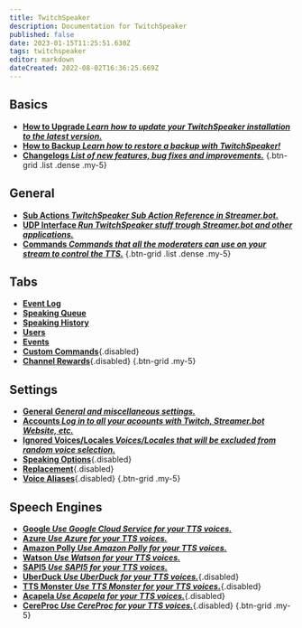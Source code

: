 ```yaml
---
title: TwitchSpeaker
description: Documentation for TwitchSpeaker
published: false
date: 2023-01-15T11:25:51.630Z
tags: twitchspeaker
editor: markdown
dateCreated: 2022-08-02T16:36:25.669Z
---
```


## Basics
- [<i class="mdi mdi-arrow-collapse-up text--twitch"></i>**How to Upgrade *Learn how to update your TwitchSpeaker installation to the latest version.***](/TwitchSpeaker/Update)
- [<i class="mdi mdi-floppy text--twitch"></i>**How to Backup *Learn how to restore a backup with TwitchSpeaker!***](/TwitchSpeaker/Backup)
- [<i class="mdi mdi-update text--twitch"></i>**Changelogs *List of new features, bug fixes and improvements.***](/TwitchSpeaker/Changelogs)
{.btn-grid .list .dense .my-5}

## General
- [<i class="mdi mdi-lightning-bolt-outline text--twitch"></i>**Sub Actions *TwitchSpeaker Sub Action Reference in Streamer.bot.***](/Sub-Actions/TwitchSpeaker)
- [<i class="mdi mdi-application text--twitch"></i>**UDP Interface *Run TwitchSpeaker stuff trough Streamer.bot and other applications.***](/TwitchSpeaker/General/UDP-Interface)
- [<i class="mdi mdi-comment-alert text--twitch"></i>**Commands *Commands that all the moderaters can use on your stream to control the TTS.***](/TwitchSpeaker/General/Commands)
{.btn-grid .list .dense .my-5}

## Tabs
- [<i class="mdi mdi-clock text--twitch"></i>**Event Log**](/TwitchSpeaker/Tabs/Event-Log)
- [<i class="mdi mdi-human-queue text--twitch"></i>**Speaking Queue**](/TwitchSpeaker/Tabs/Speaking-Queue)
- [<i class="mdi mdi-history text--twitch"></i>**Speaking History**](/TwitchSpeaker/Tabs/Speaking-History)
- [<i class="mdi mdi-account text--twitch"></i>**Users**](/TwitchSpeaker/Tabs/Users)
- [<i class="mdi mdi-clock mdi-flip-h text--twitch"></i>**Events**](/TwitchSpeaker/Tabs/Events)
- [<i class="mdi mdi-exclamation-thick text--twitch"></i>**Custom Commands**](/TwitchSpeaker/Tabs/Custom-Commands){.disabled}
- [<i class="mdi mdi-adjust text--twitch"></i>**Channel Rewards**](/TwitchSpeaker/Tabs/Channel-Rewards){.disabled}
{.btn-grid .my-5}

## Settings
- [<i class="mdi mdi-format-align-center text--twitch"></i>**General *General and miscellaneous settings.***](/TwitchSpeaker/Settings/General)
- [<i class="mdi mdi-account-multiple text--twitch"></i>**Accounts *Log in to all your acoounts with Twitch, Streamer.bot Website, etc.***](/TwitchSpeaker/Settings/Accounts)
- [<i class="mdi mdi-close-thick text--twitch"></i>**Ignored Voices/Locales *Voices/Locales that will be excluded from random voice selection.***](/TwitchSpeaker/Settings/Ignored-Voices-Locales)
- [<i class="mdi mdi-format-list-numbered text--twitch"></i>**Speaking Options**](/TwitchSpeaker/Settings/Speaking-Options){.disabled}
- [<i class="mdi mdi-content-cut text--twitch"></i>**Replacement**](/TwitchSpeaker/Settings/Replacement){.disabled}
- [<i class="mdi mdi-account-voice text--twitch"></i>**Voice Aliases**](/TwitchSpeaker/Settings/Voice-Aliases){.disabled}
{.btn-grid .my-5}

## Speech Engines
- [<i class="mdi mdi-google theme--dark"></i>**Google *Use Google Cloud Service for your TTS voices.***](/TwitchSpeaker/Speech-Engines/Google)
- [<i class="mdi mdi-microsoft-azure theme--dark"></i>**Azure *Use Azure for your TTS voices.***](/TwitchSpeaker/Speech-Engines/Azure)
- [<i class="mdi mdi-amazon theme--dark"></i>**Amazon Polly *Use Amazon Polly for your TTS voices.***](/TwitchSpeaker/Speech-Engines/Amazon-Polly)
- [<i class="mdi mdi-microphone theme--dark"></i>**Watson *Use Watson for your TTS voices.***](/TwitchSpeaker/Speech-Engines/Watson)
- [<i class="mdi mdi-microsoft theme--dark"></i>**SAPI5 *Use SAPI5 for your TTS voices.***](/TwitchSpeaker/Speech-Engines/SAPI5)
- [<i class="mdi mdi-duck theme--dark"></i>**UberDuck *Use UberDuck for your TTS voices.***](/TwitchSpeaker/Speech-Engines/UberDuck){.disabled}
- [<i class="mdi mdi-alien theme--dark"></i>**TTS Monster *Use TTS Monster for your TTS voices.***](/TwitchSpeaker/Speech-Engines/TTS-Monster){.disabled}
- [<i class="mdi mdi-microphone theme--dark"></i>**Acapela *Use Acapela for your TTS voices.***](/TwitchSpeaker/Speech-Engines/Acapela){.disabled}
- [<i class="mdi mdi-microphone theme--dark"></i>**CereProc *Use CereProc for your TTS voices.***](/TwitchSpeaker/Speech-Engines/CereProc){.disabled}
{.btn-grid .my-5}